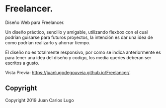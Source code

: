 # Freelancer.

Diseño Web para Freelancer.

Un diseño práctico, sencillo y amigable, utilizando flexbox con el cual podrían guisarse para futuros proyectos, la intención es dar una idea de como podrían realizarlo y ahorrar tiempo.

El diseño no es totalmente responsivo, por como se indica anteriormente es para tener una idea del diseño y codigo, los media queries deberan ser escritos a gusto.

Vista Previa: https://juanlugodegouveia.github.io/Freelancer/.

## Copyright

Copyright 2019 Juan Carlos Lugo
